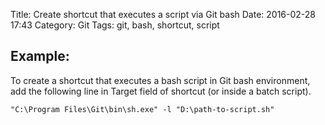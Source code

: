 Title: Create shortcut that executes a script via Git bash
Date: 2016-02-28 17:43
Category: Git
Tags: git, bash, shortcut, script

Example:
--------

To create a shortcut that executes a bash script in Git bash environment, add the following line in Target field of shortcut (or inside a batch script).

```batch
"C:\Program Files\Git\bin\sh.exe" -l "D:\path-to-script.sh"
```
